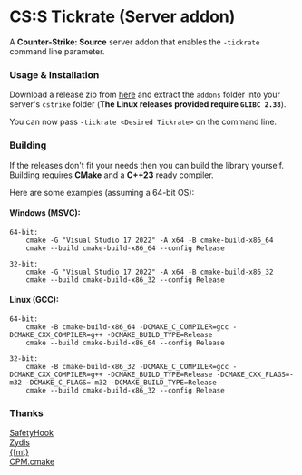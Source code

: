 # CS:S Tickrate (Server addon)

A **Counter-Strike: Source** server addon that enables the `-tickrate` command line parameter.

### Usage & Installation

Download a release zip from [here](https://github.com/angelfor3v3r/css-tickrate/releases) and extract the `addons`
folder into your server's `cstrike` folder (**The Linux releases provided require `GLIBC 2.38`**).

You can now pass `-tickrate <Desired Tickrate>` on the command line.

### Building

If the releases don't fit your needs then you can build the library yourself.\
Building requires **CMake** and a **C++23** ready compiler.

Here are some examples (assuming a 64-bit OS):

#### Windows (MSVC):

```
64-bit:
    cmake -G "Visual Studio 17 2022" -A x64 -B cmake-build-x86_64
    cmake --build cmake-build-x86_64 --config Release
    
32-bit:
    cmake -G "Visual Studio 17 2022" -A x64 -B cmake-build-x86_32
    cmake --build cmake-build-x86_32 --config Release
```

#### Linux (GCC):

```
64-bit: 
    cmake -B cmake-build-x86_64 -DCMAKE_C_COMPILER=gcc -DCMAKE_CXX_COMPILER=g++ -DCMAKE_BUILD_TYPE=Release
    cmake --build cmake-build-x86_64 --config Release
    
32-bit: 
    cmake -B cmake-build-x86_32 -DCMAKE_C_COMPILER=gcc -DCMAKE_CXX_COMPILER=g++ -DCMAKE_BUILD_TYPE=Release -DCMAKE_CXX_FLAGS=-m32 -DCMAKE_C_FLAGS=-m32 -DCMAKE_BUILD_TYPE=Release
    cmake --build cmake-build-x86_32 --config Release
```

### Thanks
[SafetyHook](https://github.com/cursey/safetyhook)\
[Zydis](https://github.com/zyantific/zydis)\
[{fmt}](https://github.com/fmtlib/fmt)\
[CPM.cmake](https://github.com/cpm-cmake/CPM.cmake)
